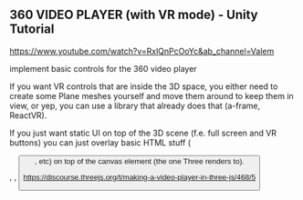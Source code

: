 
## 360 VIDEO PLAYER (with VR mode) - Unity Tutorial
https://www.youtube.com/watch?v=RxlQnPcOoYc&ab_channel=Valem


implement basic controls for the 360 video player

If you want VR controls that are inside the 3D space, you either need to create some Plane meshes yourself and move them around to keep them in view, or yep, you can use a library that already does that (a-frame, ReactVR).

If you just want static UI on top of the 3D scene (f.e. full screen and VR buttons) you can just overlay basic HTML stuff (<div>, <a>, <button>, etc) on top of the canvas element (the one Three renders to).


https://discourse.threejs.org/t/making-a-video-player-in-three-js/468/5
